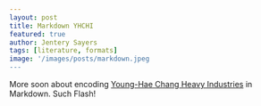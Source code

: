 ```yaml
---
layout: post
title: Markdown YHCHI 
featured: true
author: Jentery Sayers
tags: [literature, formats]
image: '/images/posts/markdown.jpeg
---
```


More soon about encoding [Young-Hae Chang Heavy Industries](http://www.yhchang.com/) in Markdown. Such Flash! 